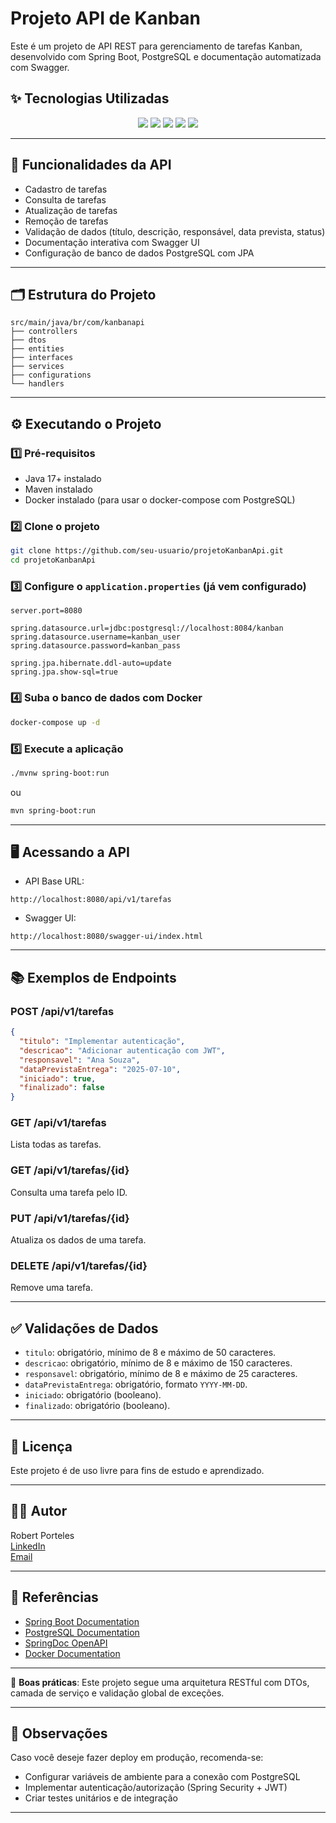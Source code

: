 
# Projeto API de Kanban

Este é um projeto de API REST para gerenciamento de tarefas Kanban, desenvolvido com Spring Boot, PostgreSQL e documentação automatizada com Swagger.

## ✨ Tecnologias Utilizadas

<p align="center">
  <img src="https://img.shields.io/badge/Java-ED8B00?style=for-the-badge&logo=openjdk&logoColor=white" />
  <img src="https://img.shields.io/badge/Spring_Boot-6DB33F?style=for-the-badge&logo=spring-boot&logoColor=white" />
  <img src="https://img.shields.io/badge/PostgreSQL-316192?style=for-the-badge&logo=postgresql&logoColor=white" />
  <img src="https://img.shields.io/badge/Docker-2496ED?style=for-the-badge&logo=docker&logoColor=white" />
  <img src="https://img.shields.io/badge/Git-F05032?style=for-the-badge&logo=git&logoColor=white" />
</p>

---

## 🚀 Funcionalidades da API

- Cadastro de tarefas
- Consulta de tarefas
- Atualização de tarefas
- Remoção de tarefas
- Validação de dados (título, descrição, responsável, data prevista, status)
- Documentação interativa com Swagger UI
- Configuração de banco de dados PostgreSQL com JPA

---

## 🗂️ Estrutura do Projeto

```
src/main/java/br/com/kanbanapi
├── controllers
├── dtos
├── entities
├── interfaces
├── services
├── configurations
└── handlers
```

---

## ⚙️ Executando o Projeto

### 1️⃣ Pré-requisitos

- Java 17+ instalado
- Maven instalado
- Docker instalado (para usar o docker-compose com PostgreSQL)

### 2️⃣ Clone o projeto

```bash
git clone https://github.com/seu-usuario/projetoKanbanApi.git
cd projetoKanbanApi
```

### 3️⃣ Configure o `application.properties` (já vem configurado)

```properties
server.port=8080

spring.datasource.url=jdbc:postgresql://localhost:8084/kanban
spring.datasource.username=kanban_user
spring.datasource.password=kanban_pass

spring.jpa.hibernate.ddl-auto=update
spring.jpa.show-sql=true
```

### 4️⃣ Suba o banco de dados com Docker

```bash
docker-compose up -d
```

### 5️⃣ Execute a aplicação

```bash
./mvnw spring-boot:run
```

ou

```bash
mvn spring-boot:run
```

---

## 🖥️ Acessando a API

- API Base URL:

```
http://localhost:8080/api/v1/tarefas
```

- Swagger UI:

```
http://localhost:8080/swagger-ui/index.html
```

---

## 📚 Exemplos de Endpoints

### POST /api/v1/tarefas

```json
{
  "titulo": "Implementar autenticação",
  "descricao": "Adicionar autenticação com JWT",
  "responsavel": "Ana Souza",
  "dataPrevistaEntrega": "2025-07-10",
  "iniciado": true,
  "finalizado": false
}
```

### GET /api/v1/tarefas

Lista todas as tarefas.

### GET /api/v1/tarefas/{id}

Consulta uma tarefa pelo ID.

### PUT /api/v1/tarefas/{id}

Atualiza os dados de uma tarefa.

### DELETE /api/v1/tarefas/{id}

Remove uma tarefa.

---

## ✅ Validações de Dados

- `titulo`: obrigatório, mínimo de 8 e máximo de 50 caracteres.
- `descricao`: obrigatório, mínimo de 8 e máximo de 150 caracteres.
- `responsavel`: obrigatório, mínimo de 8 e máximo de 25 caracteres.
- `dataPrevistaEntrega`: obrigatório, formato `YYYY-MM-DD`.
- `iniciado`: obrigatório (booleano).
- `finalizado`: obrigatório (booleano).

---

## 📄 Licença

Este projeto é de uso livre para fins de estudo e aprendizado.

---

## 🙋‍♂️ Autor

Robert Porteles  
[LinkedIn](https://www.linkedin.com/in/robert-porteles/)  
[Email](mailto:robertporteless@gmail.com)

---

## 🔗 Referências

- [Spring Boot Documentation](https://spring.io/projects/spring-boot)  
- [PostgreSQL Documentation](https://www.postgresql.org/docs/)  
- [SpringDoc OpenAPI](https://springdoc.org/)  
- [Docker Documentation](https://docs.docker.com/)  

---

🚀 **Boas práticas**: Este projeto segue uma arquitetura RESTful com DTOs, camada de serviço e validação global de exceções.

---

## 📌 Observações

Caso você deseje fazer deploy em produção, recomenda-se:

- Configurar variáveis de ambiente para a conexão com PostgreSQL
- Implementar autenticação/autorização (Spring Security + JWT)
- Criar testes unitários e de integração

---
